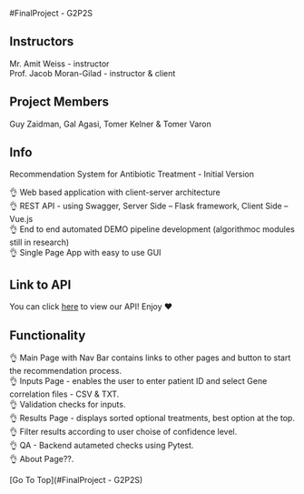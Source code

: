 #FinalProject - G2P2S

## Instructors
Mr. Amit Weiss - instructor<br />
Prof. Jacob Moran-Gilad - instructor & client

## Project Members
Guy Zaidman, Gal Agasi, Tomer Kelner & Tomer Varon


## Info
Recommendation System for Antibiotic Treatment - Initial Version

:ok_hand: Web based application with client-server architecture<br />
:ok_hand: REST API - using Swagger, Server Side – Flask framework, Client Side – Vue.js<br />
:ok_hand: End to end automated DEMO pipeline development (algorithmoc modules still in research)<br />
:ok_hand: Single Page App with easy to use GUI<br />

## Link to API
You can click [here](https://app.swaggerhub.com/apis-docs/tomerkel/HW3.1/1.0.0/) to view our API!
Enjoy :heart:

## Functionality
:ok_hand: Main Page with Nav Bar contains links to other pages and button to start the recommendation process.<br />
:ok_hand: Inputs Page - enables the user to enter patient ID and select Gene correlation files -  CSV & TXT.<br />
:ok_hand: Validation checks for inputs.<br />
:ok_hand: Results Page - displays sorted optional treatments, best option at the top.<br />
:ok_hand: Filter results according to user choise of confidence level.<br />
:ok_hand: QA - Backend autameted checks using Pytest.<br />
:ok_hand: About Page??.<br />

          
[Go To Top](#FinalProject - G2P2S)
